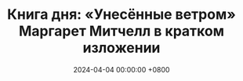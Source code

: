 ---
title: "Книга дня: «Унесённые ветром» Маргарет Митчелл в кратком изложении"
description: >-
  Ищете эпическую историю? Книга Маргарет Митчелл "Унесённые Ветром" — это сага о любви, войне и выживании Скарлетт О’Хары в эпоху Гражданской войны!
date: 2024-04-04 00:00:00 +0800
categories: [Мышление, Конспекты-книг]
tags:
  [
    унесённые-ветром,
    маргарет-митчелл,
    гражданская-война,
    историческая-проза,
    скарлетт-о’хара,
    южная-литература,
    романтика,
    плантация-тара,
    атланта,
    экранизация,
    любовная-история,
    эпический-роман,
    классика-литературы,
    южная-красавица,
    эпоха-гражданской-войны,
    выживание,
    страсть,
    предательство,
    исторический-роман
  ]
image: 
alt: Книга Унесённые Ветром Маргарет Митчелл
fallback:
  - 
  - 
---